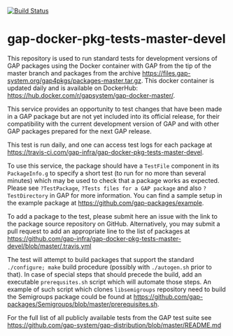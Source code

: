[![Build Status](https://travis-ci.com/gap-infra/gap-docker-pkg-tests-master-devel.svg?branch=master)](https://travis-ci.com/gap-infra/gap-docker-pkg-tests-master-devel)

# gap-docker-pkg-tests-master-devel

This repository is used to run standard tests for development
versions of GAP packages using the Docker container with GAP
from the tip of the master branch and packages from the archive
https://files.gap-system.org/gap4pkgs/packages-master.tar.gz.
This docker container is updated daily and is available on DockerHub:
https://hub.docker.com/r/gapsystem/gap-docker-master/.

This service provides an opportunity to test changes that have been
made in a GAP package but are not yet included into its official 
release, for their compatibility with the current development version
of GAP and with other GAP packages prepared for the next GAP release.

This test is run daily, and one can access test logs for each package at
https://travis-ci.com/gap-infra/gap-docker-pkg-tests-master-devel. 

To use this service, the package should have a `TestFile` component in
its `PackageInfo.g` to specify a short test (to run for no more than
several minutes) which may be used to check that a package works as
expected. Please see `?TestPackage`, `?Tests files for a GAP package` and
also `?TestDirectory` in GAP for more information. You can find a sample
setup in the example package at https://github.com/gap-packages/example.

To add a package to the test, please submit here an issue with the link
to the package source repository on GitHub. Alternatively, you may submit
a pull request to add an appropriate line to the list of packages at
https://github.com/gap-infra/gap-docker-pkg-tests-master-devel/blob/master/.travis.yml

The test will attempt to build packages that support the standard
`./configure; make` build procedure (possibly with `./autogen.sh`
prior to that). In case of special steps that should precede the 
build, add an executable `prerequsites.sh` script which will automate
those steps. An example of such script which clones `libsemigroups`
repository need to build the Semigroups package could be found at
https://github.com/gap-packages/Semigroups/blob/master/prerequisites.sh.

For the full list of all publicly available tests from the GAP test suite
see https://github.com/gap-system/gap-distribution/blob/master/README.md
